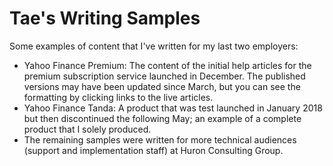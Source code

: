 # Tae's Writing Samples
Some examples of content that I've written for my last two employers:
- Yahoo Finance Premium: The content of the initial help articles for the premium subscription service launched in December. The published versions may have been updated since March, but you can see the formatting by clicking links to the live articles.
- Yahoo Finance Tanda: A product that was test launched in January 2018 but then discontinued the following May; an example of a complete product that I solely produced.
- The remaining samples were written for more technical audiences (support and implementation staff) at Huron Consulting Group.